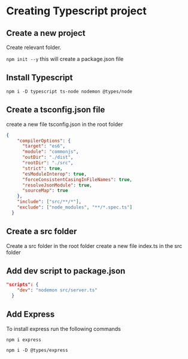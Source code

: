# Creating Typescript project

## Create a new project
Create relevant folder.

```npm init --y```  this will create a package.json file

## Install Typescript
```npm i -D typescript ts-node nodemon @types/node```

## Create a tsconfig.json file
create a new file tsconfig.json in the root folder

```json
{
    "compilerOptions": {
      "target": "es6",
      "module": "commonjs",
      "outDir": "./dist",
      "rootDir": "./src",
      "strict": true,
      "esModuleInterop": true,
      "forceConsistentCasingInFileNames": true,
      "resolveJsonModule": true,
      "sourceMap": true
    },
    "include": ["src/**/*"],
    "exclude": ["node_modules", "**/*.spec.ts"]
  }
```



## Create a src folder
Create a src folder in the root folder
create a new file index.ts in the src folder


## Add dev script to package.json
```json
"scripts": {
    "dev": "nodemon src/server.ts"
  }
```

## Add Express
To install express run the following commands

```npm i express```

```npm i -D @types/express```


